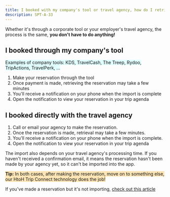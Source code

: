 ```yaml
---
title: I booked with my company's tool or travel agency, how do I retrieve my reservation?
description: SPT-A-33
---
```


Whether it's through a corporate tool or your employer's travel agency, the process is the same, **you don't have to do anything!**

## I booked through my company's tool

<span style="background-color:lightcyan;">Examples of company tools: KDS, TravelCash, The Treep, Rydoo, TripActions, TravelPerk, ...</span>

1. Make your reservation through the tool
2. Once payment is made, retrieving the reservation may take a few minutes
3. You'll receive a notification on your phone when the import is complete
4. Open the notification to view your reservation in your trip agenda

## I booked directly with the travel agency

1. <span style="background-color:moccasin;"></span>Call or email your agency to make the reservation.
2. Once the reservation is made, retrieval may take a few minutes.
3. You'll receive a notification on your phone when the import is complete.
4. Open the notification to view your reservation in your trip agenda

The import also depends on your travel agency's processing time. If you haven't received a confirmation email, it means the reservation hasn't been made by your agency yet, so it can't be imported into the app.

<span style="background-color:moccasin;">**Tip:**</span><span style="background-color:moccasin;"> In both cases, after making the reservation, move on to something else, our HtoH Trip Connect technology does the job!</span>

If you've made a reservation but it's not importing, [check out this article](/en/htoh-trip-connect/i-made-a-reservation-with-my-company-s-tool-but-it-is-still-not-imported)